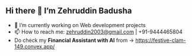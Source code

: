 ## Hi there 👋 I’m Zehruddin Badusha
- 🔭 I’m currently working on Web development projects
- 📫 How to reach me: zehruddin2003@gmail.com | +91-9444465804
- Do check my **Financial Assistant with AI** from -> https://festive-clam-149.convex.app/

